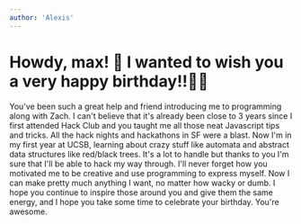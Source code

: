 ```yaml
---
author: 'Alexis'
---
```


# Howdy, max! 🤠 I wanted to wish you a very happy birthday!!🎂🎉
You've been such a great help and friend introducing me to programming along with Zach. I can't believe that it's already been close to 3 years since I first attended Hack Club and you taught me all those neat Javascript tips and tricks. All the hack nights and hackathons in SF were a blast. Now I'm in my first year at UCSB, learning about crazy stuff like automata and abstract data structures like red/black trees. It's a lot to handle but thanks to you I'm sure that I'll be able to hack my way through. I'll never forget how you motivated me to be creative and use programming to express myself. Now I can make pretty much anything I want, no matter how wacky or dumb. I hope you continue to inspire those around you and give them the same energy, and I hope you take some time to celebrate your birthday. You're awesome.
